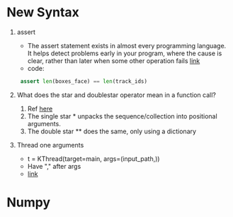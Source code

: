 # New Syntax
1. assert
    + The assert statement exists in almost every programming language. It helps detect problems early in your program, where the cause is clear, rather than later when some other operation fails
        [link](https://stackoverflow.com/questions/5142418/what-is-the-use-of-assert-in-python)
    + code:
   ```python
    assert len(boxes_face) == len(track_ids)
    ```
   
2. What does the star and doublestar operator mean in a function call?
   1. Ref [here](https://stackoverflow.com/questions/2921847/what-does-the-star-and-doublestar-operator-mean-in-a-function-call)
   2. The single star * unpacks the sequence/collection into positional arguments.
   3. The double star ** does the same, only using a dictionary
2. Thread one arguments
    + t = KThread(target=main, args=(input_path,))
    + Have "," after args
    + [link](https://stackoverflow.com/questions/37116721/typeerror-in-threading-function-takes-x-positional-argument-but-y-were-given)
# Numpy 
